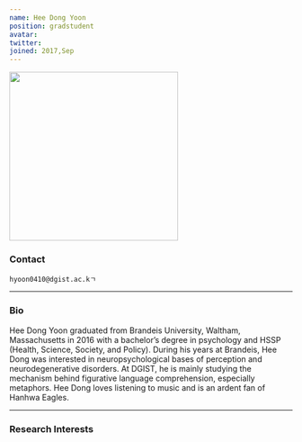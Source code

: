 ```yaml
---
name: Hee Dong Yoon
position: gradstudent
avatar:
twitter:
joined: 2017,Sep
---
```


<img width="300" src="{{site.baseurl}}/images/people/{{page.avatar}}" data-action="zoom">

### Contact

<i class="fa fa-envelope-o"></i>  `hyoon0410@dgist.ac.kㄱ`<br>
<!-- 
<i class="fa fa-building"></i> RIC 1481 <br>
<i class="fa fa-bar-chart"></i> [google scholar](https://scholar.google.com/citations?user=GW6D4ZIAAAAJ&hl=en) <br>
 [ari-benjamin.com](http://ari-benjamin.com)
 -->
<hr>

### Bio

Hee Dong Yoon graduated from Brandeis University, Waltham, Massachusetts in 2016 with a bachelor’s degree in psychology and HSSP (Health, Science, Society, and Policy). During his years at Brandeis, Hee Dong was interested in neuropsychological bases of perception and neurodegenerative disorders. At DGIST, he is mainly studying the mechanism behind figurative language comprehension, especially metaphors.
Hee Dong loves listening to music and is an ardent fan of Hanhwa Eagles.

<hr>

### Research Interests
<!--
What does deep learning have to say about how the brain works? (How does deep learning work?) What is the most fruitful and insightful way to conceptualize the brain?
-->
